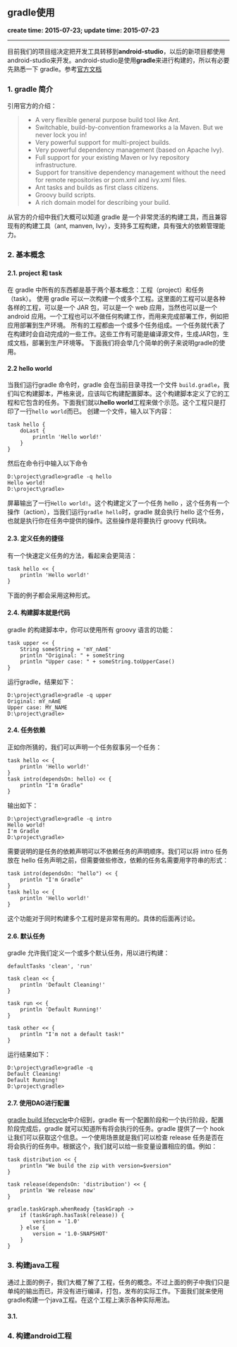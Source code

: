 gradle使用
------
**create time: 2015-07-23; update time: 2015-07-23**

---------------------------------------------------------------

目前我们的项目组决定把开发工具转移到**android-studio**，以后的新项目都使用android-studio来开发。android-studio是使用**gradle**来进行构建的，所以有必要先熟悉一下 gradle。参考[官方文档](https://docs.gradle.org/current/userguide/userguide)

### 1. gradle 简介
引用官方的介绍：
> * A very flexible general purpose build tool like Ant.
> * Switchable, build-by-convention frameworks a la Maven. But we never lock you in!
> * Very powerful support for multi-project builds.
> * Very powerful dependency management (based on Apache Ivy).
> * Full support for your existing Maven or Ivy repository infrastructure.
> * Support for transitive dependency management without the need for remote repositories or pom.xml and ivy.xml files.
> * Ant tasks and builds as first class citizens.
> * Groovy build scripts.
> * A rich domain model for describing your build. 

从官方的介绍中我们大概可以知道 gradle 是一个非常灵活的构建工具，而且兼容现有的构建工具（ant, manven, Ivy），支持多工程构建，具有强大的依赖管理能力。

### 2. 基本概念
#### 2.1. project 和 task
在 gradle 中所有的东西都是基于两个基本概念：工程（project）和任务（task）。
使用 gradle 可以一次构建一个或多个工程。这里面的工程可以是各种各样的工程，可以是一个 JAR 包，可以是一个 web 应用，当然也可以是一个 android 应用。一个工程也可以不做任何构建工作，而用来完成部署工作，例如把应用部署到生产环境。
所有的工程都由一个或多个任务组成。一个任务就代表了在构建时会自动完成的一些工作。这些工作有可能是编译源文件，生成JAR包，生成文档，部署到生产环境等。
下面我们将会举几个简单的例子来说明gradle的使用。

#### 2.2 hello world
当我们运行gradle 命令时，gradle 会在当前目录寻找一个文件 `build.gradle`，我们叫它构建脚本，严格来说，应该叫它构建配置脚本。这个构建脚本定义了它的工程和它包含的任务。下面我们就以**hello world**工程来做个示范。这个工程只是打印了一行`hello world`而已。
创建一个文件，输入以下内容：
```
task hello {
    doLast {
        println 'Hello world!'
    }
}
```
然后在命令行中输入以下命令
```
D:\project\gradle>gradle -q hello
Hello world!
D:\project\gradle>
```
屏幕输出了一行`Hello world!`。这个构建定义了一个任务 hello ，这个任务有一个操作（action），当我们运行`gradle hello`时，gradle 就会执行 hello 这个任务，也就是执行你在任务中提供的操作。这些操作是将要执行 groovy 代码块。

#### 2.3. 定义任务的捷径
有一个快速定义任务的方法，看起来会更简洁：
```
task hello << {
    println 'Hello world!'
}
```
下面的例子都会采用这种形式。

#### 2.4. 构建脚本就是代码
gradle 的构建脚本中，你可以使用所有 groovy 语言的功能：
```
task upper << {
    String someString = 'mY_nAmE'
    println "Original: " + someString 
    println "Upper case: " + someString.toUpperCase()
}
```
运行gradle，结果如下：
```
D:\project\gradle>gradle -q upper
Original: mY_nAmE
Upper case: MY_NAME
D:\project\gradle>
```

#### 2.4. 任务依赖
正如你所猜的，我们可以声明一个任务叙事另一个任务：
```
task hello << {
    println 'Hello world!'
}
task intro(dependsOn: hello) << {
    println "I'm Gradle"
}
```
输出如下：
```
D:\project\gradle>gradle -q intro
Hello world!
I'm Gradle
D:\project\gradle>
```

需要说明的是任务的依赖声明可以不依赖任务的声明顺序。我们可以将 intro 任务放在 hello 任务声明之前，但需要做些修改，依赖的任务名需要用字符串的形式：
```
task intro(dependsOn: "hello") << {
    println "I'm Gradle"
}
task hello << {
    println 'Hello world!'
}
```

这个功能对于同时构建多个工程时是非常有用的。具体的后面再讨论。

#### 2.6. 默认任务
gradle 允许我们定义一个或多个默认任务，用以进行构建：
```
defaultTasks 'clean', 'run'

task clean << {
    println 'Default Cleaning!'
}

task run << {
    println 'Default Running!'
}

task other << {
    println "I'm not a default task!"
}
```
运行结果如下：
```
D:\project\gradle>gradle -q
Default Cleaning!
Default Running!
D:\project\gradle>
```

#### 2.7. 使用DAG进行配置
[gradle build lifecycle](https://docs.gradle.org/current/userguide/build_lifecycle.html)中介绍到，gradle 有一个配置阶段和一个执行阶段，配置阶段完成后，gradle 就可以知道所有将会执行的任务。gradle 提供了一个 hook 让我们可以获取这个信息。一个使用场景就是我们可以检查 release 任务是否在将会执行的任务中。根据这个，我们就可以给一些变量设置相应的值。例如：
```
task distribution << {
    println "We build the zip with version=$version"
}

task release(dependsOn: 'distribution') << {
    println 'We release now'
}

gradle.taskGraph.whenReady {taskGraph ->
    if (taskGraph.hasTask(release)) {
        version = '1.0'
    } else {
        version = '1.0-SNAPSHOT'
    }
}
```

### 3. 构建java工程
通过上面的例子，我们大概了解了工程，任务的概念。不过上面的例子中我们只是单纯的输出而已，并没有进行编译，打包，发布的实际工作。下面我们就来使用gradle构建一个java工程。在这个工程上演示各种实际用法。

#### 3.1. 

### 4. 构建android工程